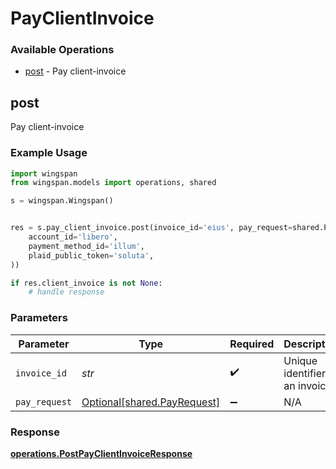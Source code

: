 # PayClientInvoice

### Available Operations

* [post](#post) - Pay client-invoice

## post

Pay client-invoice

### Example Usage

```python
import wingspan
from wingspan.models import operations, shared

s = wingspan.Wingspan()


res = s.pay_client_invoice.post(invoice_id='eius', pay_request=shared.PayRequest(
    account_id='libero',
    payment_method_id='illum',
    plaid_public_token='soluta',
))

if res.client_invoice is not None:
    # handle response
```

### Parameters

| Parameter                                                        | Type                                                             | Required                                                         | Description                                                      |
| ---------------------------------------------------------------- | ---------------------------------------------------------------- | ---------------------------------------------------------------- | ---------------------------------------------------------------- |
| `invoice_id`                                                     | *str*                                                            | :heavy_check_mark:                                               | Unique identifier of an invoice                                  |
| `pay_request`                                                    | [Optional[shared.PayRequest]](../../models/shared/payrequest.md) | :heavy_minus_sign:                                               | N/A                                                              |


### Response

**[operations.PostPayClientInvoiceResponse](../../models/operations/postpayclientinvoiceresponse.md)**

